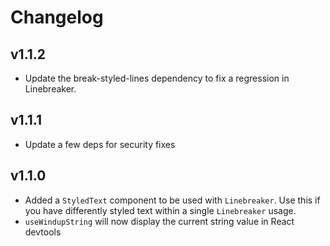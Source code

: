 # Changelog

## v1.1.2

- Update the break-styled-lines dependency to fix a regression in Linebreaker.

## v1.1.1

- Update a few deps for security fixes

## v1.1.0

- Added a `StyledText` component to be used with `Linebreaker`. Use this if you have differently styled text within a single `Linebreaker` usage.
- `useWindupString` will now display the current string value in React devtools
